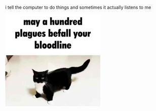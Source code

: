 i tell the computer to do things and sometimes it actually listens to me
<!--START_SECTION:update_image-->
<img src=https://raw.githubusercontent.com/sneakykestrel/sneakykestrel/main/.github/images/may-a-hundred-plagues-befall-your-bloodline.jpg height="" width="300" align=left alt=kitty />
<!--END_SECTION:update_image-->

